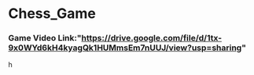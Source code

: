 # Chess_Game
###  Game Video Link:"https://drive.google.com/file/d/1tx-9x0WYd6kH4kyagQk1HUMmsEm7nUUJ/view?usp=sharing"
h
